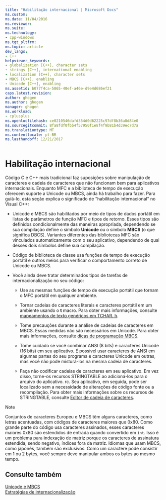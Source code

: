 ```yaml
---
title: "Habilitação internacional | Microsoft Docs"
ms.custom: 
ms.date: 11/04/2016
ms.reviewer: 
ms.suite: 
ms.technology:
- cpp-windows
ms.tgt_pltfrm: 
ms.topic: article
dev_langs:
- C++
helpviewer_keywords:
- globalization [C++], character sets
- strings [C++], international enabling
- localization [C++], character sets
- MBCS [C++], enabling
- Unicode [C++], enabling
ms.assetid: b077f4ca-5865-40ef-a46e-d9e4d686ef21
caps.latest.revision: 
author: ghogen
ms.author: ghogen
manager: ghogen
ms.workload:
- cplusplus
ms.openlocfilehash: ce0210546dafd354d0d62225c97df8b36a8d84e0
ms.sourcegitcommit: 8fa8fdf0fbb4f57950f1e8f4f9b81b4d39ec7d7a
ms.translationtype: MT
ms.contentlocale: pt-BR
ms.lasthandoff: 12/21/2017
---
```

# <a name="international-enabling"></a>Habilitação internacional
Código C e C++ mais tradicional faz suposições sobre manipulação de caracteres e cadeia de caracteres que não funcionam bem para aplicativos internacionais. Enquanto MFC e a biblioteca de tempo de execução oferecem suporte a Unicode ou MBCS, ainda há trabalho para fazer. Para guiá-lo, esta seção explica o significado de "habilitação internacional" no Visual C++:  
  
-   Unicode e MBCS são habilitados por meio de tipos de dados portátil em listas de parâmetros de função MFC e tipos de retorno. Esses tipos são definidos condicionalmente das maneiras apropriada, dependendo se sua compilação define o símbolo **Unicode** ou o símbolo **MBCS** (o que significa DBCS). Variantes diferentes das bibliotecas MFC são vinculados automaticamente com o seu aplicativo, dependendo de qual desses dois símbolos define sua compilação.  
  
-   Código de biblioteca de classe usa funções de tempo de execução portátil e outros meios para verificar o comportamento correto de Unicode ou MBCS.  
  
-   Você ainda deve tratar determinados tipos de tarefas de internacionalização no seu código:  
  
    -   Use as mesmas funções de tempo de execução portátil que tornam o MFC portátil em qualquer ambiente.  
  
    -   Tornar cadeias de caracteres literais e caracteres portátil em um ambiente usando o **t** macro. Para obter mais informações, consulte [mapeamentos de texto genéricos em TCHAR. h](../text/generic-text-mappings-in-tchar-h.md).  
  
    -   Tome precauções durante a análise de cadeias de caracteres em MBCS. Essas medidas não são necessários em Unicode. Para obter mais informações, consulte [dicas de programação MBCS](../text/mbcs-programming-tips.md).  
  
    -   Tome cuidado se você combinar ANSI (8 bits) e caracteres Unicode (16 bits) em seu aplicativo. É possível usar caracteres de ANSI em algumas partes do seu programa e caracteres Unicode em outras, mas você não pode misturá-los na mesma cadeia de caracteres.  
  
    -   Faça não codificar cadeias de caracteres em seu aplicativo. Em vez disso, torne-os recursos STRINGTABLE ao adicioná-los para o arquivo do aplicativo. rc. Seu aplicativo, em seguida, pode ser localizado sem a necessidade de alterações de código fonte ou a recompilação. Para obter mais informações sobre os recursos de STRINGTABLE, consulte [Editor de cadeia de caracteres](../windows/string-editor.md).  
  
> [!NOTE]
>  Conjuntos de caracteres Europeu e MBCS têm alguns caracteres, como letras acentuadas, com códigos de caracteres maiores que 0x80. Como grande parte do código usa caracteres assinados, esses caracteres maiores 0x80 são estendidos de entrada quando convertido em `int`. Isso é um problema para indexação de matriz porque os caracteres de assinatura estendida, sendo negativo, índices fora da matriz. Idiomas que usam MBCS, como japonês, também são exclusivos. Como um caractere pode consistir em 1 ou 2 bytes, você sempre deve manipular ambos os bytes ao mesmo tempo.  
  
## <a name="see-also"></a>Consulte também  
 [Unicode e MBCS](../text/unicode-and-mbcs.md)   
 [Estratégias de internacionalização](../text/internationalization-strategies.md)